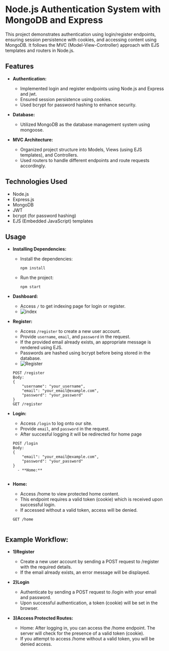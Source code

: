 # Node.js Authentication System with MongoDB and Express

This project demonstrates authentication using login/register endpoints, ensuring session persistence with cookies, and accessing content using MongoDB. It follows the MVC (Model-View-Controller) approach with EJS templates and routers in Node.js.

## Features

- **Authentication:**
  - Implemented login and register endpoints using Node.js and Express and jwt.
  - Ensured session persistence using cookies.
  - Used bcrypt for password hashing to enhance security.
  
- **Database:**
  - Utilized MongoDB as the database management system using mongoose.

- **MVC Architecture:**
  - Organized project structure into Models, Views (using EJS templates), and Controllers.
  - Used routers to handle different endpoints and route requests accordingly.

## Technologies Used

- Node.js
- Express.js
- MongoDB
- JWT
- bcrypt (for password hashing)
- EJS (Embedded JavaScript) templates
  
## Usage

- **Installing Dependencies:**
  - Install the dependencies:
    ```plaintext
    npm install
  - Run the project:
     ```plaintext
    npm start

- **Dashboard:**
  - Access `/` to get indexing page for login or register.
  - ![index](https://github.com/user-attachments/assets/9c806ffd-b80d-4bf6-a649-e73211b7f6a3)

  
- **Register:**
  - Access `/register` to create a new user account.
  - Provide `username`, `email`, and `password` in the request.
  - If the provided email already exists, an appropriate message is rendered using EJS.
  - Passwords are hashed using bcrypt before being stored in the database.
  - ![Register](https://github.com/user-attachments/assets/cb90f6ac-0ee1-4cd1-b215-dc19cf9a76ef)


  ```plaintext
  POST /register
  Body:
  {
      "username": "your_username",
      "email": "your_email@example.com",
      "password": "your_password"
  }
  GET /register
- **Login:**
  - Access `/login` to log onto our site.
  - Provide `email`, and `password` in the request.
  - After succesful logging it will be redirected for home page
   
  ```plaintext
  POST /login
  Body:
  {
      "email": "your_email@example.com",
      "password": "your_password"
  }
    - **Home:**


- **Home:**
   - Access /home to view protected home content.
   - This endpoint requires a valid token (cookie) which is received upon successful login.
   - If accessed without a valid token, access will be denied.
  ```plaintext
  GET /home


## Example Workflow:

- **1)Register**
  - Create a new user account by sending a POST request to /register with the required details.
  - If the email already exists, an error message will be displayed.

- **2)Login**
  - Authenticate by sending a POST request to /login with your email and password.
  - Upon successful authentication, a token (cookie) will be set in the browser.
    
 - **3)Access Protected Routes:**
   - Home: After logging in, you can access the /home endpoint. The server will check for the presence of a valid token (cookie).
   - If you attempt to access /home without a valid token, you will be denied access.
 
  
